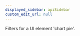 ```yaml
---
displayed_sidebar: apiSidebar
custom_edit_url: null
---
```


Filters for a UI element 'chart pie'.

